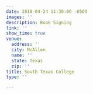```yaml
---
date: 2018-04-24 11:30:00 -0500
images: ''
description: Book Signing
link: ''
show_time: true
venue:
  address: ''
  city: McAllen
  name: ''
  state: Texas
  zip: ''
title: South Texas College
type: ''

---
```

